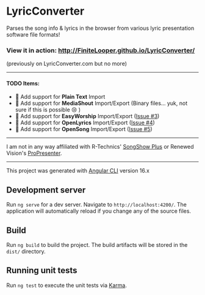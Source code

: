 LyricConverter
==================

Parses the song info &amp; lyrics in the browser from various lyric presentation software file formats!

### View it in action: http://FiniteLooper.github.io/LyricConverter/
(previously on LyricConverter.com but no more)

---
#### TODO Items:
* :page_facing_up: 		Add support for **Plain Text** Import
* :page_facing_up: 		Add support for **MediaShout** Import/Export (Binary files... yuk, not sure if this is possible :cry: )
* :page_facing_up: 		Add support for **EasyWorship** Import/Export ([Issue #3](https://github.com/FiniteLooper/LyricConverter/issues/3))
* :page_facing_up: 		Add support for **OpenLyrics** Import/Export ([Issue #4](https://github.com/FiniteLooper/LyricConverter/issues/4))
* :page_facing_up: 		Add support for **OpenSong** Import/Export ([Issue #5](https://github.com/FiniteLooper/LyricConverter/issues/5))

---
I am not in any way affiliated with R-Technics' [SongShow Plus](http://songshowplus.com/) or Renewed Vision's [ProPresenter](http://www.renewedvision.com/propresenter.php).

----


This project was generated with [Angular CLI](https://github.com/angular/angular-cli) version 16.x

## Development server

Run `ng serve` for a dev server. Navigate to `http://localhost:4200/`. The application will automatically reload if you change any of the source files.

## Build

Run `ng build` to build the project. The build artifacts will be stored in the `dist/` directory.

## Running unit tests

Run `ng test` to execute the unit tests via [Karma](https://karma-runner.github.io).
